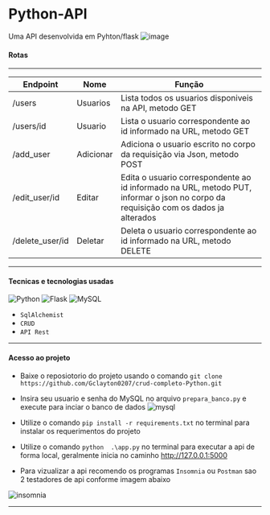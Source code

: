 # Python-API
Uma API desenvolvida em Pyhton/flask
![image](https://user-images.githubusercontent.com/75399046/174487036-0ae56c80-20c8-47e4-9463-4e592b1a220b.png)

#### **Rotas**

---

|Endpoint|Nome|Função| 
|---|---|---|
|/users|Usuarios|Lista todos os usuarios disponiveis na API, metodo GET
|/users/id|Usuario|Lista o usuario correspondente ao id informado na URL, metodo GET
|/add_user|Adicionar|Adiciona o usuario escrito no corpo da requisição via Json, metodo POST
|/edit_user/id|Editar|Edita o usuario correspondente ao id informado na URL, metodo PUT, informar o json no corpo da requisição com os dados ja alterados
|/delete_user/id|Deletar|Deleta o usuario correspondente ao id informado na URL, metodo DELETE

---
#### **Tecnicas e tecnologias usadas**

![Python](https://img.shields.io/badge/python-3670A0?style=for-the-badge&logo=python&logoColor=ffdd54)
![Flask](https://img.shields.io/badge/flask-%23000.svg?style=for-the-badge&logo=flask&logoColor=white)
![MySQL](https://img.shields.io/badge/mysql-%2300f.svg?style=for-the-badge&logo=mysql&logoColor=white)
- ``SqlAlchemist``
- ``CRUD``
- ``API Rest``

---

#### **Acesso ao projeto**
- Baixe o reposiotorio do projeto usando o comando ``git clone https://github.com/Gclayton0207/crud-completo-Python.git``
- Insira seu usuario e senha do MySQL no arquivo ``prepara_banco.py`` e execute para inciar o banco de dados
![mysql](https://user-images.githubusercontent.com/75399046/174485241-a3d9fb2b-2c3f-4180-a3ab-e1ae5f593451.png)

- Utilize o comando ``pip install -r requirements.txt`` no terminal para instalar os requerimentos do projeto
- Utilize o comando ``python  .\app.py`` no terminal para executar a api de forma local, geralmente inicia no caminho http://127.0.0.1:5000
- Para vizualizar a api recomendo os programas ``Insomnia`` ou ``Postman`` sao 2 testadores de api conforme imagem abaixo

![insomnia](https://user-images.githubusercontent.com/75399046/174488017-266f54a2-1cfd-4771-be52-ab6bec6840aa.png)



---
